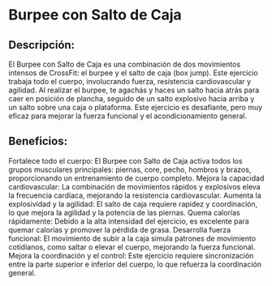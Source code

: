 # Burpee con Salto de Caja

## Descripción:
El Burpee con Salto de Caja es una combinación de dos movimientos intensos de CrossFit: el burpee y el salto de caja (box jump). Este ejercicio trabaja todo el cuerpo, involucrando fuerza, resistencia cardiovascular y agilidad. Al realizar el burpee, te agachás y haces un salto hacia atrás para caer en posición de plancha, seguido de un salto explosivo hacia arriba y un salto sobre una caja o plataforma. Este ejercicio es desafiante, pero muy eficaz para mejorar la fuerza funcional y el acondicionamiento general.

## Beneficios:

Fortalece todo el cuerpo: El Burpee con Salto de Caja activa todos los grupos musculares principales: piernas, core, pecho, hombros y brazos, proporcionando un entrenamiento de cuerpo completo.
Mejora la capacidad cardiovascular: La combinación de movimientos rápidos y explosivos eleva la frecuencia cardíaca, mejorando la resistencia cardiovascular.
Aumenta la explosividad y la agilidad: El salto de caja requiere rapidez y coordinación, lo que mejora la agilidad y la potencia de las piernas.
Quema calorías rápidamente: Debido a la alta intensidad del ejercicio, es excelente para quemar calorías y promover la pérdida de grasa.
Desarrolla fuerza funcional: El movimiento de subir a la caja simula patrones de movimiento cotidianos, como saltar o elevar el cuerpo, mejorando la fuerza funcional.
Mejora la coordinación y el control: Este ejercicio requiere sincronización entre la parte superior e inferior del cuerpo, lo que refuerza la coordinación general.
